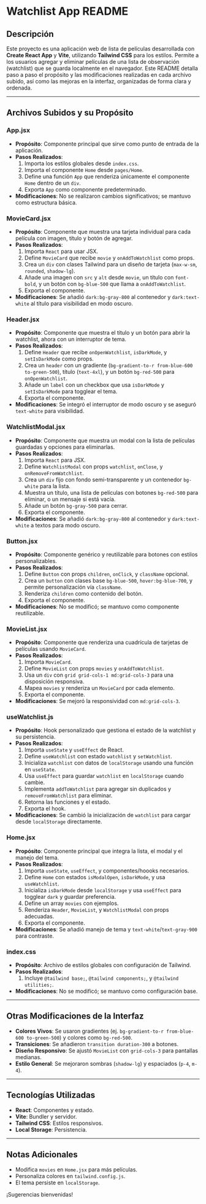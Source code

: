 # Watchlist App README

## Descripción

Este proyecto es una aplicación web de lista de películas desarrollada con **Create React App** y **Vite**, utilizando **Tailwind CSS** para los estilos. Permite a los usuarios agregar y eliminar películas de una lista de observación (watchlist) que se guarda localmente en el navegador. Este README detalla paso a paso el propósito y las modificaciones realizadas en cada archivo subido, así como las mejoras en la interfaz, organizadas de forma clara y ordenada.

---

## Archivos Subidos y su Propósito

### App.jsx

- **Propósito**: Componente principal que sirve como punto de entrada de la aplicación.
- **Pasos Realizados**:
  1. Importa los estilos globales desde `index.css`.
  2. Importa el componente `Home` desde `pages/Home`.
  3. Define una función `App` que renderiza únicamente el componente `Home` dentro de un `div`.
  4. Exporta `App` como componente predeterminado.
- **Modificaciones**: No se realizaron cambios significativos; se mantuvo como estructura básica.

### MovieCard.jsx

- **Propósito**: Componente que muestra una tarjeta individual para cada película con imagen, título y botón de agregar.
- **Pasos Realizados**:
  1. Importa `React` para usar JSX.
  2. Define `MovieCard` que recibe `movie` y `onAddToWatchlist` como props.
  3. Crea un `div` con clases Tailwind para un diseño de tarjeta (`max-w-sm`, `rounded`, `shadow-lg`).
  4. Añade una imagen con `src` y `alt` desde `movie`, un título con `font-bold`, y un botón con `bg-blue-500` que llama a `onAddToWatchlist`.
  5. Exporta el componente.
- **Modificaciones**: Se añadió `dark:bg-gray-800` al contenedor y `dark:text-white` al título para visibilidad en modo oscuro.

### Header.jsx

- **Propósito**: Componente que muestra el título y un botón para abrir la watchlist, ahora con un interruptor de tema.
- **Pasos Realizados**:
  1. Define `Header` que recibe `onOpenWatchlist`, `isDarkMode`, y `setIsDarkMode` como props.
  2. Crea un `header` con un gradiente (`bg-gradient-to-r from-blue-600 to-green-500`), título (`text-4xl`), y un botón `bg-red-500` para `onOpenWatchlist`.
  3. Añade un `label` con un checkbox que usa `isDarkMode` y `setIsDarkMode` para togglear el tema.
  4. Exporta el componente.
- **Modificaciones**: Se integró el interruptor de modo oscuro y se aseguró `text-white` para visibilidad.

### WatchlistModal.jsx

- **Propósito**: Componente que muestra un modal con la lista de películas guardadas y opciones para eliminarlas.
- **Pasos Realizados**:
  1. Importa `React` para JSX.
  2. Define `WatchlistModal` con props `watchlist`, `onClose`, y `onRemoveFromWatchlist`.
  3. Crea un `div` fijo con fondo semi-transparente y un contenedor `bg-white` para la lista.
  4. Muestra un título, una lista de películas con botones `bg-red-500` para eliminar, o un mensaje si está vacía.
  5. Añade un botón `bg-gray-500` para cerrar.
  6. Exporta el componente.
- **Modificaciones**: Se añadió `dark:bg-gray-800` al contenedor y `dark:text-white` a textos para modo oscuro.

### Button.jsx

- **Propósito**: Componente genérico y reutilizable para botones con estilos personalizables.
- **Pasos Realizados**:
  1. Define `Button` con props `children`, `onClick`, y `className` opcional.
  2. Crea un `button` con clases base `bg-blue-500`, `hover:bg-blue-700`, y permite personalización vía `className`.
  3. Renderiza `children` como contenido del botón.
  4. Exporta el componente.
- **Modificaciones**: No se modificó; se mantuvo como componente reutilizable.

### MovieList.jsx

- **Propósito**: Componente que renderiza una cuadrícula de tarjetas de películas usando `MovieCard`.
- **Pasos Realizados**:
  1. Importa `MovieCard`.
  2. Define `MovieList` con props `movies` y `onAddToWatchlist`.
  3. Usa un `div` con `grid grid-cols-1 md:grid-cols-3` para una disposición responsiva.
  4. Mapea `movies` y renderiza un `MovieCard` por cada elemento.
  5. Exporta el componente.
- **Modificaciones**: Se mejoró la responsividad con `md:grid-cols-3`.

### useWatchlist.js

- **Propósito**: Hook personalizado que gestiona el estado de la watchlist y su persistencia.
- **Pasos Realizados**:
  1. Importa `useState` y `useEffect` de React.
  2. Define `useWatchlist` con estado `watchlist` y `setWatchlist`.
  3. Inicializa `watchlist` con datos de `localStorage` usando una función en `useState`.
  4. Usa `useEffect` para guardar `watchlist` en `localStorage` cuando cambie.
  5. Implementa `addToWatchlist` para agregar sin duplicados y `removeFromWatchlist` para eliminar.
  6. Retorna las funciones y el estado.
  7. Exporta el hook.
- **Modificaciones**: Se cambió la inicialización de `watchlist` para cargar desde `localStorage` directamente.

### Home.jsx

- **Propósito**: Componente principal que integra la lista, el modal y el manejo del tema.
- **Pasos Realizados**:
  1. Importa `useState`, `useEffect`, y componentes/hoooks necesarios.
  2. Define `Home` con estados `isModalOpen`, `isDarkMode`, y usa `useWatchlist`.
  3. Inicializa `isDarkMode` desde `localStorage` y usa `useEffect` para togglear `dark` y guardar preferencia.
  4. Define un array `movies` con ejemplos.
  5. Renderiza `Header`, `MovieList`, y `WatchlistModal` con props adecuadas.
  6. Exporta el componente.
- **Modificaciones**: Se añadió manejo de tema y `text-white`/`text-gray-900` para contraste.

### index.css

- **Propósito**: Archivo de estilos globales con configuración de Tailwind.
- **Pasos Realizados**:
  1. Incluye `@tailwind base;`, `@tailwind components;`, y `@tailwind utilities;`.
- **Modificaciones**: No se modificó; se mantuvo como configuración base.

---

## Otras Modificaciones de la Interfaz

- **Colores Vivos**: Se usaron gradientes (ej. `bg-gradient-to-r from-blue-600 to-green-500`) y colores como `bg-red-500`.
- **Transiciones**: Se añadieron `transition duration-300` a botones.
- **Diseño Responsivo**: Se ajustó `MovieList` con `grid-cols-3` para pantallas medianas.
- **Estilo General**: Se mejoraron sombras (`shadow-lg`) y espaciados (`p-4`, `m-4`).

---

## Tecnologías Utilizadas

- **React**: Componentes y estado.
- **Vite**: Bundler y servidor.
- **Tailwind CSS**: Estilos responsivos.
- **Local Storage**: Persistencia.

---

## Notas Adicionales

- Modifica `movies` en `Home.jsx` para más películas.
- Personaliza colores en `tailwind.config.js`.
- El tema persiste en `localStorage`.

¡Sugerencias bienvenidas!
